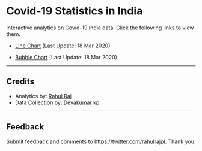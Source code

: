 # Covid-19 Statistics in India

Interactive analytics on Covid-19 India data. Click the following links to view them.

- [Line Chart](http://randomwalk.in/covid19India/line/) (Last Update: 18 Mar 2020)

- [Bubble Chart](http://randomwalk.in/covid19India/bubble/) (Last Update: 18 Mar 2020)


------------------------------------------

## Credits

- Analytics by: [Rahul Raj](https://twitter.com/rahulrajpl)
- Data Collection by: [Devakumar kp](https://github.com/imdevskp)

------------------------------------------

## Feedback


Submit feedback and comments to https://twitter.com/rahulrajpl.
Thank you.